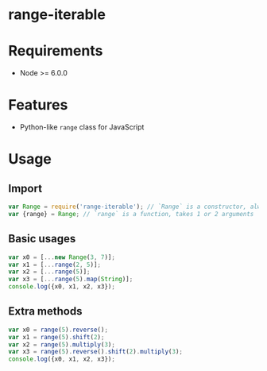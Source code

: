 
# range-iterable

# Requirements

 * Node >= 6.0.0

# Features

 * Python-like `range` class for JavaScript

# Usage

## Import

```javascript
var Range = require('range-iterable'); // `Range` is a constructor, always takes 2 arguments
var {range} = Range; // `range` is a function, takes 1 or 2 arguments
```

## Basic usages

```javascript
var x0 = [...new Range(3, 7)];
var x1 = [...range(2, 5)];
var x2 = [...range(5)];
var x3 = [...range(5).map(String)];
console.log({x0, x1, x2, x3});
```

## Extra methods

```javascript
var x0 = range(5).reverse();
var x1 = range(5).shift(2);
var x2 = range(5).multiply(3);
var x3 = range(5).reverse().shift(2).multiply(3);
console.log({x0, x1, x2, x3});
```
